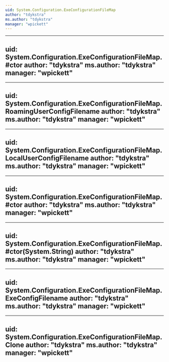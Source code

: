```yaml
---
uid: System.Configuration.ExeConfigurationFileMap
author: "tdykstra"
ms.author: "tdykstra"
manager: "wpickett"
---
```


---
uid: System.Configuration.ExeConfigurationFileMap.#ctor
author: "tdykstra"
ms.author: "tdykstra"
manager: "wpickett"
---

---
uid: System.Configuration.ExeConfigurationFileMap.RoamingUserConfigFilename
author: "tdykstra"
ms.author: "tdykstra"
manager: "wpickett"
---

---
uid: System.Configuration.ExeConfigurationFileMap.LocalUserConfigFilename
author: "tdykstra"
ms.author: "tdykstra"
manager: "wpickett"
---

---
uid: System.Configuration.ExeConfigurationFileMap.#ctor
author: "tdykstra"
ms.author: "tdykstra"
manager: "wpickett"
---

---
uid: System.Configuration.ExeConfigurationFileMap.#ctor(System.String)
author: "tdykstra"
ms.author: "tdykstra"
manager: "wpickett"
---

---
uid: System.Configuration.ExeConfigurationFileMap.ExeConfigFilename
author: "tdykstra"
ms.author: "tdykstra"
manager: "wpickett"
---

---
uid: System.Configuration.ExeConfigurationFileMap.Clone
author: "tdykstra"
ms.author: "tdykstra"
manager: "wpickett"
---

